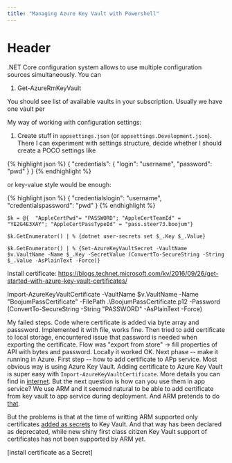 ```yaml
---
title: "Managing Azure Key Vault with Powershell"
---
```


Header
===

.NET Core configuration system allows to use multiple configuration sources simultaneously.
You can 

1. Get-AzureRmKeyVault

You should see list of available vaults in your subscription. Usually we have one vault per

My way of working with configuration settings:
1. Create stuff in `appsettings.json` (or `appsettings.Development.json`). There I can
experiment with settings structure, decide whether I should create a POCO settings like 

{% highlight json %}
{
  "credentials": {
    "login": "username",
    "password": "pwd"
  }
}
{% endhighlight %}

or key-value style would be enough:

{% highlight json %}
{
  "credentialslogin": "username",
  "credentialspassword": "pwd"
}
{% endhighlight %}

```
$k = @{  "AppleCertPwd"= "PASSWORD"; "AppleCertTeamId" =  "YE2G4E3XAY"; "AppleCertPassTypeId" = "pass.steer73.boojum"}

$k.GetEnumerator() | % {dotnet user-secrets set $_.Key $_.Value}

$k.GetEnumerator() | % {Set-AzureKeyVaultSecret -VaultName $v.VaultName -Name $_.Key -SecretValue (ConvertTo-SecureString -String $_.Value -AsPlainText -Force)}

```

Install certificate: https://blogs.technet.microsoft.com/kv/2016/09/26/get-started-with-azure-key-vault-certificates/


Import-AzureKeyVaultCertificate -VaultName $v.VaultName -Name "BoojumPassCertificate" -FilePath .\BoojumPassCertificate.p12 -Password (ConvertTo-SecureString -String "PASSWORD" -AsPlainText -Force)

My failed steps. 
Code where certificate is added via byte array and passsword. Implemented it with file, works fine.
Then tried to add certificate to local storage, encountered issue that password is needed 
when exporting the certificate. Flow was "export from store" -> fill properties of API with
bytes and password. Locally it worked OK. 
Next phase -- make it running in Azure.
First step -- how to add certificate to APp service. Most obvious way is using Azure Key Vault. Adding certificate to Azure Key Vault is super easy with `Import-AzureKeyVaultCertificate`. More details you can find in [internet](https://blogs.technet.microsoft.com/kv/2016/09/26/get-started-with-azure-key-vault-certificates). But the next question is how can you use them in app service? We use ARM and it seemed natural to be able to add certificate from key vault to app service during deployment. And ARM pretends to do [that](https://github.com/Azure/azure-quickstart-templates/blob/73cce4601ed599caa82adfb6b0dfe4f4dbbd6abf/201-web-app-certificate-from-key-vault/README.md). 

But the problems is that at the time of writting ARM supported only certificates [added as
secrets]((https://rahulpnath.com/blog/pfx-certificate-in-azure-key-vault/)
) to Key Vault. And that way has been declared as deprecated, while new shiny first class
citizen Key Vault support of certificates has not been supported by ARM yet.



[install certificate as a Secret]

